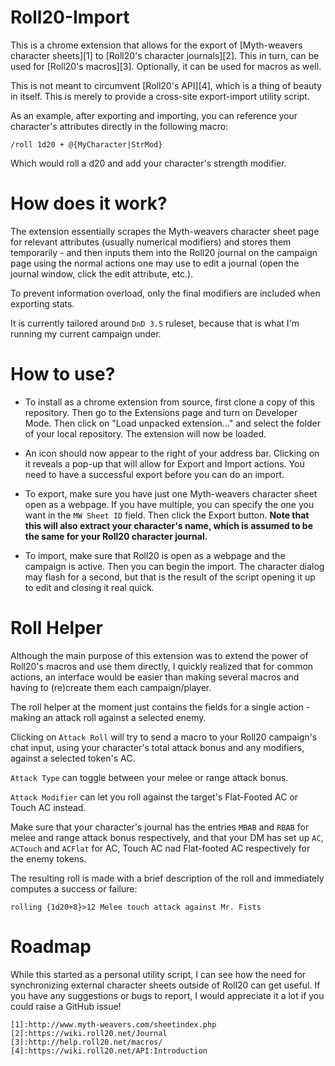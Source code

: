 Roll20-Import
=============

This is a chrome extension that allows for the export of [Myth-weavers character sheets][1] to [Roll20's character journals][2]. This in turn, can be used for [Roll20's macros][3]. Optionally, it can be used for macros as well.

This is not meant to circumvent [Roll20's API][4], which is a thing of beauty in itself. This is merely to provide a cross-site export-import utility script.

As an example, after exporting and importing, you can reference your character's attributes directly in the following macro:

    /roll 1d20 + @{MyCharacter|StrMod}

Which would roll a d20 and add your character's strength modifier.

How does it work?
=================

The extension essentially scrapes the Myth-weavers character sheet page for relevant attributes (usually numerical modifiers) and stores them temporarily - and then inputs them into the Roll20 journal on the campaign page using the normal actions one may use to edit a journal (open the journal window, click the edit attribute, etc.). 

To prevent information overload, only the final modifiers are included when exporting stats.

It is currently tailored around `DnD 3.5` ruleset, because that is what I'm running my current campaign under.

How to use?
===========

 - To install as a chrome extension from source, first clone a copy of this repository. Then go to the Extensions page and turn on Developer Mode. Then click on "Load unpacked extension..." and select the folder of your local repository. The extension will now be loaded.

 - An icon should now appear to the right of your address bar. Clicking on it reveals a pop-up that will allow for Export and Import actions. You need to have a successful export before you can do an import.

 - To export, make sure you have just one Myth-weavers character sheet open as a webpage. If you have multiple, you can specify the one you want in the `MW Sheet ID` field. Then click the Export button. **Note that this will also extract your character's name, which is assumed to be the same for your Roll20 character journal.**

 - To import, make sure that Roll20 is open as a webpage and the campaign is active. Then you can begin the import. The character dialog may flash for a second, but that is the result of the script opening it up to edit and closing it real quick.

Roll Helper
===========

Although the main purpose of this extension was to extend the power of Roll20's macros and use them directly, I quickly realized that for common actions, an interface would be easier than making several macros and having to (re)create them each campaign/player.

The roll helper at the moment just contains the fields for a single action - making an attack roll against a selected enemy.

Clicking on `Attack Roll` will try to send a macro to your Roll20 campaign's chat input, using your character's total attack bonus and any modifiers, against a selected token's AC.

`Attack Type` can toggle between your melee or range attack bonus.

`Attack Modifier` can let you roll against the target's Flat-Footed AC or Touch AC instead.

 Make sure that your character's journal has the entries `MBAB` and `RBAB` for melee and range attack bonus respectively, and that your DM has set up `AC`, `ACTouch` and `ACFlat` for AC, Touch AC nad Flat-footed AC respectively for the enemy tokens.

The resulting roll is made with a brief description of the roll and immediately computes a success or failure:

    rolling {1d20+8}>12 Melee touch attack against Mr. Fists

Roadmap
=======

While this started as a personal utility script, I can see how the need for synchronizing external character sheets outside of Roll20 can get useful. If you have any suggestions or bugs to report, I would appreciate it a lot if you could raise a GitHub issue!

	[1]:http://www.myth-weavers.com/sheetindex.php
	[2]:https://wiki.roll20.net/Journal
	[3]:http://help.roll20.net/macros/
	[4]:https://wiki.roll20.net/API:Introduction